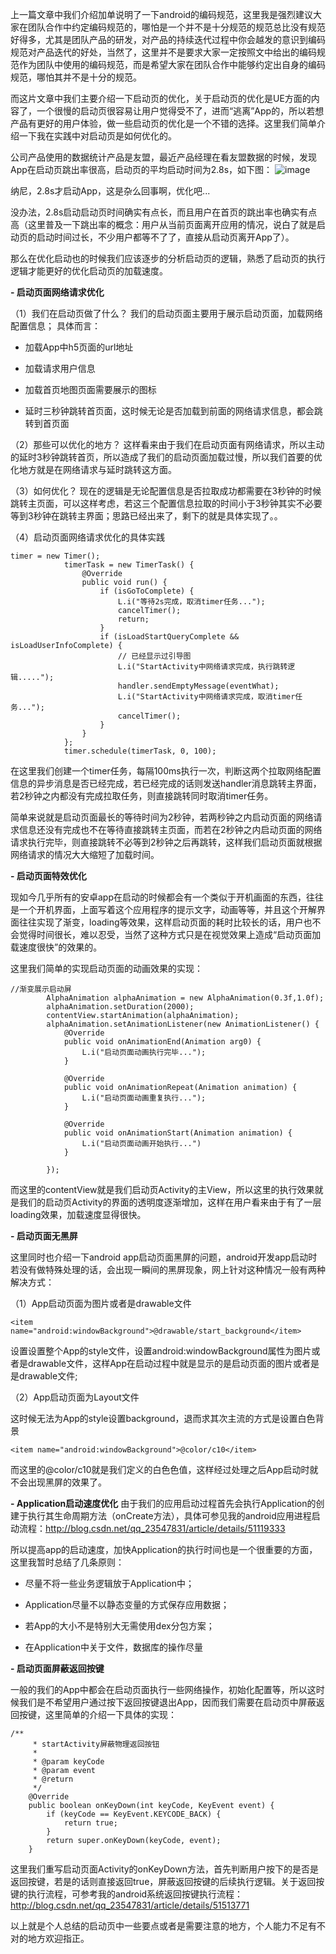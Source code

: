 上一篇文章中我们介绍加单说明了一下android的编码规范，这里我是强烈建议大家在团队合作中约定编码规范的，哪怕是一个并不是十分规范的规范总比没有规范好得多，尤其是团队产品的研发，对产品的持续迭代过程中你会越发的意识到编码规范对产品迭代的好处，当然了，这里并不是要求大家一定按照文中给出的编码规范作为团队中使用的编码规范，而是希望大家在团队合作中能够约定出自身的编码规范，哪怕其并不是十分的规范。

而这片文章中我们主要介绍一下启动页的优化，关于启动页的优化是UE方面的内容了，一个很慢的启动页很容易让用户觉得受不了，进而“逃离”App的，所以若想产品有更好的用户体验，做一些启动页的优化是一个不错的选择。这里我们简单介绍一下我在实践中对启动页是如何优化的。

 公司产品使用的数据统计产品是友盟，最近产品经理在看友盟数据的时候，发现App在启动页跳出率很高，启动页的平均启动时间为2.8s，如下图：
 ![image](http://img.blog.csdn.net/20160531110002721)

纳尼，2.8s才启动App，这是杂么回事啊，优化吧...

没办法，2.8s启动启动页时间确实有点长，而且用户在首页的跳出率也确实有点高（这里普及一下跳出率的概念：用户从当前页面离开应用的情况，说白了就是启动页的启动时间过长，不少用户都等不了了，直接从启动页离开App了）。

那么在优化启动也的时候我们应该逐步的分析启动页的逻辑，熟悉了启动页的执行逻辑才能更好的优化启动页的加载速度。


**- 启动页面网络请求优化**

（1）我们在启动页做了什么？
我们的启动页面主要用于展示启动页面，加载网络配置信息；
具体而言：

- 加载App中h5页面的url地址

- 加载请求用户信息

- 加载首页地图页面需要展示的图标

- 延时三秒钟跳转首页面，这时候无论是否加载到前面的网络请求信息，都会跳转到首页面

（2）那些可以优化的地方？
这样看来由于我们在启动页面有网络请求，所以主动的延时3秒钟跳转首页，所以造成了我们的启动页面加载过慢，所以我们首要的优化地方就是在网络请求与延时跳转这方面。

（3）如何优化？
现在的逻辑是无论配置信息是否拉取成功都需要在3秒钟的时候跳转主页面，可以这样考虑，若这三个配置信息拉取的时间小于3秒钟其实不必要等到3秒钟在跳转主界面；思路已经出来了，剩下的就是具体实现了。。

（4）启动页面网络请求优化的具体实践

```
timer = new Timer();
            timerTask = new TimerTask() {
                @Override
                public void run() {
                    if (isGoToComplete) {
                        L.i("等待2s完成，取消timer任务...");
                        cancelTimer();
                        return;
                    }
                    if (isLoadStartQueryComplete && isLoadUserInfoComplete) {
                        // 已经显示过引导图
                        L.i("StartActivity中网络请求完成，执行跳转逻辑.....");
                        handler.sendEmptyMessage(eventWhat);
                        L.i("StartActivity中网络请求完成，取消timer任务...");
                        cancelTimer();
                    }
                }
            };
            timer.schedule(timerTask, 0, 100);
```

在这里我们创建一个timer任务，每隔100ms执行一次，判断这两个拉取网络配置信息的异步消息是否已经完成，若已经完成的话则发送handler消息跳转主界面，若2秒钟之内都没有完成拉取任务，则直接跳转同时取消timer任务。

简单来说就是启动页面最长的等待时间为2秒钟，若两秒钟之内启动页面的网络请求信息还没有完成也不在等待直接跳转主页面，而若在2秒钟之内启动页面的网络请求执行完毕，则直接跳转不必等到2秒钟之后再跳转，这样我们启动页面就根据网络请求的情况大大缩短了加载时间。

**- 启动页面特效优化**

现如今几乎所有的安卓app在启动的时候都会有一个类似于开机画面的东西，往往是一个开机界面，上面写着这个应用程序的提示文字，动画等等，并且这个开解界面往往实现了渐变，loading等效果，这样启动页面的耗时比较长的话，用户也不会觉得时间很长，难以忍受，当然了这种方式只是在视觉效果上造成“启动页面加载速度很快”的效果的。

这里我们简单的实现启动页面的动画效果的实现：

```
//渐变展示启动屏
        AlphaAnimation alphaAnimation = new AlphaAnimation(0.3f,1.0f);
        alphaAnimation.setDuration(2000);
        contentView.startAnimation(alphaAnimation);
        alphaAnimation.setAnimationListener(new AnimationListener() {
            @Override
            public void onAnimationEnd(Animation arg0) {
                L.i("启动页面动画执行完毕...");
            }
            
            @Override
            public void onAnimationRepeat(Animation animation) {
				L.i("启动页面动画重复执行...");
			}
			
            @Override
            public void onAnimationStart(Animation animation) {
				L.i("启动页面动画开始执行...")
			}
                                                                          
        });
```
而这里的contentView就是我们启动页Activity的主View，所以这里的执行效果就是我们的启动页Activity的界面的透明度逐渐增加，这样在用户看来由于有了一层loading效果，加载速度显得很快。


**- 启动页面无黑屏**

这里同时也介绍一下android app启动页面黑屏的问题，android开发app启动时若没有做特殊处理的话，会出现一瞬间的黑屏现象，网上针对这种情况一般有两种解决方式：

（1）App启动页面为图片或者是drawable文件

```
<item name="android:windowBackground">@drawable/start_background</item>
```
设置设置整个App的style文件，设置android:windowBackground属性为图片或者是drawable文件，这样App在启动过程中就是显示的是启动页面的图片或者是是drawable文件;

（2）App启动页面为Layout文件

这时候无法为App的style设置background，退而求其次主流的方式是设置白色背景

```
<item name="android:windowBackground">@color/c10</item>
```
而这里的@color/c10就是我们定义的白色色值，这样经过处理之后App启动时就不会出现黑屏的效果了。

**- Application启动速度优化**
由于我们的应用启动过程首先会执行Application的创建于执行其生命周期方法（onCreate方法），具体可参见我的android应用进程启动流程：http://blog.csdn.net/qq_23547831/article/details/51119333

所以提高app的启动速度，加快Application的执行时间也是一个很重要的方面，这里我暂时总结了几条原则：

- 尽量不将一些业务逻辑放于Application中；

- Application尽量不以静态变量的方式保存应用数据；

- 若App的大小不是特别大无需使用dex分包方案；

- 在Application中关于文件，数据库的操作尽量

**- 启动页面屏蔽返回按键**

一般的我们的App中都会在启动页面执行一些网络操作，初始化配置等，所以这时候我们是不希望用户通过按下返回按键退出App，因而我们需要在启动页中屏蔽返回按键，这里简单的介绍一下具体的实现：

```
/**
     * startActivity屏蔽物理返回按钮
     *
     * @param keyCode
     * @param event
     * @return
     */
    @Override
    public boolean onKeyDown(int keyCode, KeyEvent event) {
        if (keyCode == KeyEvent.KEYCODE_BACK) {
            return true;
        }
        return super.onKeyDown(keyCode, event);
    }
```
这里我们重写启动页面Activity的onKeyDown方法，首先判断用户按下的是否是返回按键，若是的话则直接返回true，屏蔽返回按键的后续执行逻辑。关于返回按键的执行流程，可参考我的android系统返回按键执行流程：http://blog.csdn.net/qq_23547831/article/details/51513771

以上就是个人总结的启动页中一些要点或者是需要注意的地方，个人能力不足有不对的地方欢迎指正。

